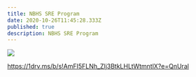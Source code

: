 ```yaml
---
title: NBHS SRE Program
date: 2020-10-26T11:45:28.333Z
published: true
description: NBHS SRE Program
---
```

![](/images/uploads/nbhs-sre-program-1.jpg)

<https://1drv.ms/b/s!AmFI5FLNh_Zlj3BtkLHLtWtmntlX?e=QnUral>
